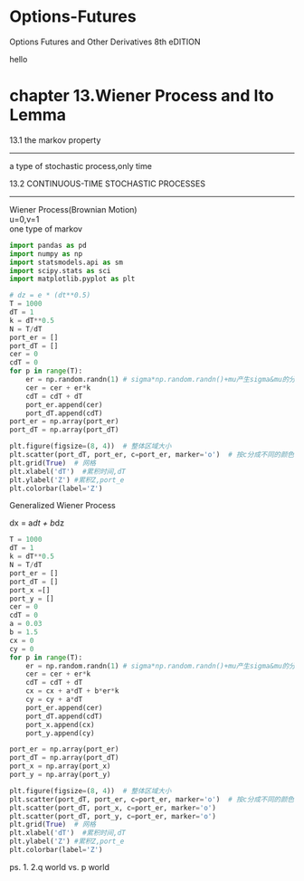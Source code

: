 # Options-Futures
Options Futures and Other Derivatives 8th eDITION

hello

# chapter 13.Wiener Process and Ito Lemma


 13.1 the markov property
___
a type of stochastic process,only time

 13.2 CONTINUOUS-TIME STOCHASTIC PROCESSES
___
Wiener Process(Brownian Motion)  
  u=0,v=1  
  one type of markov 
```python
import pandas as pd
import numpy as np
import statsmodels.api as sm
import scipy.stats as sci
import matplotlib.pyplot as plt

# dz = e * (dt**0.5)
T = 1000
dT = 1
k = dT**0.5
N = T/dT
port_er = []
port_dT = []
cer = 0
cdT = 0
for p in range(T):
    er = np.random.randn(1) # sigma*np.random.randn()+mu产生sigma&mu的分布
    cer = cer + er*k
    cdT = cdT + dT
    port_er.append(cer)
    port_dT.append(cdT)
port_er = np.array(port_er)
port_dT = np.array(port_dT)

plt.figure(figsize=(8, 4))  # 整体区域大小
plt.scatter(port_dT, port_er, c=port_er, marker='o')  # 按c分成不同的颜色，五颜六色；marker是点的类型，o是小圆圈
plt.grid(True)  # 网格
plt.xlabel('dT')  #累积时间,dT
plt.ylabel('Z') #累积Z,port_e
plt.colorbar(label='Z')
```
Generalized Wiener Process

dx = a*dt + b*dz
```python
T = 1000
dT = 1
k = dT**0.5
N = T/dT
port_er = []
port_dT = []
port_x =[]
port_y = []
cer = 0
cdT = 0
a = 0.03
b = 1.5
cx = 0
cy = 0
for p in range(T):
    er = np.random.randn(1) # sigma*np.random.randn()+mu产生sigma&mu的分布
    cer = cer + er*k
    cdT = cdT + dT
    cx = cx + a*dT + b*er*k
    cy = cy + a*dT
    port_er.append(cer)
    port_dT.append(cdT)
    port_x.append(cx)
    port_y.append(cy)

port_er = np.array(port_er)
port_dT = np.array(port_dT)
port_x = np.array(port_x)
port_y = np.array(port_y)

plt.figure(figsize=(8, 4))  # 整体区域大小
plt.scatter(port_dT, port_er, c=port_er, marker='o')  # 按c分成不同的颜色，五颜六色；marker是点的类型，o是小圆圈
plt.scatter(port_dT, port_x, c=port_er, marker='o')
plt.scatter(port_dT, port_y, c=port_er, marker='o')
plt.grid(True)  # 网格
plt.xlabel('dT')  #累积时间,dT
plt.ylabel('Z') #累积Z,port_e
plt.colorbar(label='Z')
```



ps.
1.
2.q world vs. p world
